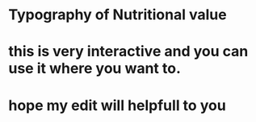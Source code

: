 # Typography of Nutritional value
# this is very interactive and you can use it where you want to.
# hope my edit will helpfull to you
